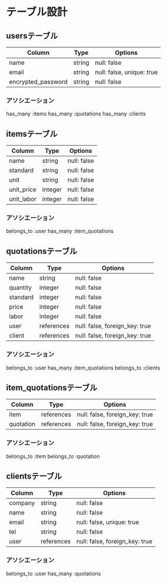 # テーブル設計

## usersテーブル
| Column                | Type        | Options                        |
| --------------------- | ----------- | ------------------------------ |
| name                  | string      | null: false                    |
| email                 | string      | null: false, unique: true      |
| encrypted_password    | string      | null: false                    |

### アソシエーション
has_many :items
has_many :quotations
has_many :clients

## itemsテーブル
| Column                | Type        | Options                        |
| --------------------- | ----------- | ------------------------------ |
| name                  | string      | null: false                    |
| standard              | string      | null: false                    |
| unit                  | string      | null: false                    |
| unit_price            | integer     | null: false                    |
| unit_labor            | integer     | null: false                    |

### アソシエーション
belongs_to :user
has_many :item_quotations

## quotationsテーブル
| Column                | Type        | Options                        |
| --------------------- | ----------- | ------------------------------ |
| name                  | string      | null: false                    |
| quantity              | integer     | null: false                    |
| standard              | integer     | null: false                    |
| price                 | integer     | null: false                    |
| labor                 | integer     | null: false                    |
| user                  | references  | null: false, foreign_key: true |
| client                | references  | null: false, foreign_key: true |

### アソシエーション
belongs_to :user
has_many :item_quotations
belongs_to :clients

## item_quotationsテーブル
| Column                | Type        | Options                        |
| --------------------- | ----------- | ------------------------------ |
| item                  | references  | null: false, foreign_key: true |
| quotation             | references  | null: false, foreign_key: true |

### アソシエーション
belongs_to :item
belongs_to :quotation

## clientsテーブル
| Column                | Type        | Options                        |
| --------------------- | ----------- | ------------------------------ |
| company               | string      | null: false                    |
| name                  | string      | null: false                    |
| email                 | string      | null: false, unique: true      |
| tel                   | string      | null: false                    |
| user                  | references  | null: false, foreign_key: true |

### アソシエーション
belongs_to :user
has_many :quotations
